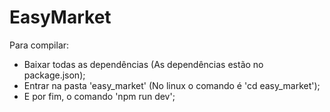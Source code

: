 # EasyMarket

Para compilar:
* Baixar todas as dependências (As dependências estão no package.json);
* Entrar na pasta 'easy_market' (No linux o comando é 'cd easy_market');
* E por fim, o comando 'npm run dev';
